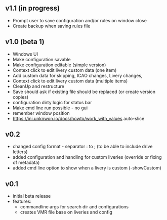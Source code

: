 ## v1.1 (in progress)
- Prompt user to save configuration and/or rules on window close
- Create backup when saving rules file

## v1.0 (beta 1)
- Windows UI
- Make configuration savable
- Make configuration editable (simple version)
- Context click to edit livery custom data (one item)
- Add custom data for skipping, ICAO changes, Livery changes, 
- Context click to edit livery custom data (multiple items)
- CleanUp and restructure 
- Save should ask if existing file should be replaced (or create version copies)
- configuration dirty logic for status bar
- Make cmd line run possible - no gui
- remember window position
- https://ini.unknwon.io/docs/howto/work_with_values auto-slice
    
## v0.2
- changed config format - separator : to ; (to be able to include drive letters)
- added configuration and handling for custom liveries (override or fixing of metadata)
- added cmd line option to show when a livery is custom (-showCustom)

## v0.1
- initial beta release
- features:
    - commandline args for search dir and configurations
    - creates VMR file base on liveries and config
